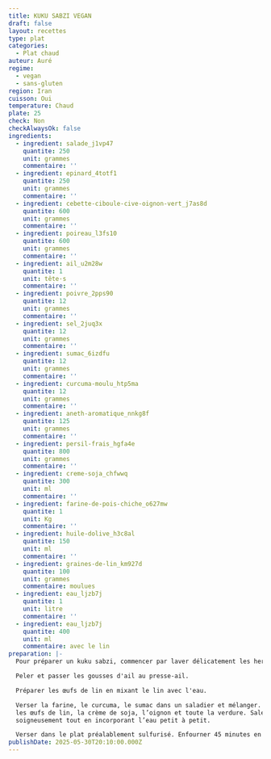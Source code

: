 ```yaml
---
title: KUKU SABZI VEGAN
draft: false
layout: recettes
type: plat
categories:
  - Plat chaud
auteur: Auré
regime:
  - vegan
  - sans-gluten
region: Iran
cuisson: Oui
temperature: Chaud
plate: 25
check: Non
checkAlwaysOk: false
ingredients:
  - ingredient: salade_j1vp47
    quantite: 250
    unit: grammes
    commentaire: ''
  - ingredient: epinard_4totf1
    quantite: 250
    unit: grammes
    commentaire: ''
  - ingredient: cebette-ciboule-cive-oignon-vert_j7as8d
    quantite: 600
    unit: grammes
    commentaire: ''
  - ingredient: poireau_l3fs10
    quantite: 600
    unit: grammes
    commentaire: ''
  - ingredient: ail_u2m28w
    quantite: 1
    unit: tête·s
    commentaire: ''
  - ingredient: poivre_2pps90
    quantite: 12
    unit: grammes
    commentaire: ''
  - ingredient: sel_2juq3x
    quantite: 12
    unit: grammes
    commentaire: ''
  - ingredient: sumac_6izdfu
    quantite: 12
    unit: grammes
    commentaire: ''
  - ingredient: curcuma-moulu_htp5ma
    quantite: 12
    unit: grammes
    commentaire: ''
  - ingredient: aneth-aromatique_nnkg8f
    quantite: 125
    unit: grammes
    commentaire: ''
  - ingredient: persil-frais_hgfa4e
    quantite: 800
    unit: grammes
    commentaire: ''
  - ingredient: creme-soja_chfwwq
    quantite: 300
    unit: ml
    commentaire: ''
  - ingredient: farine-de-pois-chiche_o627mw
    quantite: 1
    unit: Kg
    commentaire: ''
  - ingredient: huile-dolive_h3c8al
    quantite: 150
    unit: ml
    commentaire: ''
  - ingredient: graines-de-lin_km927d
    quantite: 100
    unit: grammes
    commentaire: moulues
  - ingredient: eau_ljzb7j
    quantite: 1
    unit: litre
    commentaire: ''
  - ingredient: eau_ljzb7j
    quantite: 400
    unit: ml
    commentaire: avec le lin
preparation: |-
  Pour préparer un kuku sabzi, commencer par laver délicatement les herbes puis émincer tout.  Le hachis ne doit pas ressembler à une purée d’herbes.

  Peler et passer les gousses d'ail au presse-ail.

  Préparer les œufs de lin en mixant le lin avec l'eau.

  Verser la farine, le curcuma, le sumac dans un saladier et mélanger. Incorporer 
  les œufs de lin, la crème de soja, l’oignon et toute la verdure. Saler, poivrer, mélanger 
  soigneusement tout en incorporant l’eau petit à petit.

  Verser dans le plat préalablement sulfurisé. Enfourner 45 minutes en vérifiant de temps en temps.
publishDate: 2025-05-30T20:10:00.000Z
---
```

